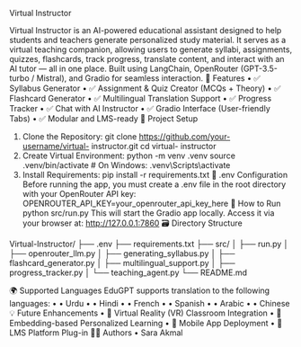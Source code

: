 Virtual Instructor


Virtual Instructor is an AI-powered educational assistant designed to help students and teachers generate personalized study material. It serves as a virtual teaching companion, allowing users to generate syllabi, assignments, quizzes, flashcards, track progress, translate content, and interact with an AI tutor — all in one place. Built using LangChain, OpenRouter (GPT-3.5-turbo / Mistral), and Gradio for seamless interaction.
📌 Features
•	✅ Syllabus Generator
•	✅ Assignment & Quiz Creator (MCQs + Theory)
•	✅ Flashcard Generator
•	✅ Multilingual Translation Support
•	✅ Progress Tracker
•	✅ Chat with AI Instructor
•	✅ Gradio Interface (User-friendly Tabs)
•	✅ Modular and LMS-ready
🔧 Project Setup
1. Clone the Repository:
git clone https://github.com/your-username/virtual- instructor.git
cd virtual- instructor
2. Create Virtual Environment:
python -m venv .venv
source .venv/bin/activate  # On Windows: .venv\Scripts\activate
3. Install Requirements:
pip install -r requirements.txt
🔐 .env Configuration
Before running the app, you must create a .env file in the root directory with your OpenRouter API key:
OPENROUTER_API_KEY=your_openrouter_api_key_here
🏁 How to Run
python src/run.py
This will start the Gradio app locally. Access it via your browser at:
http://127.0.0.1:7860
🗃️ Directory Structure

Virtual-Instructor/
├── .env
├── requirements.txt
├── src/
│   ├── run.py
│   ├── openrouter_llm.py
│   ├── generating_syllabus.py
│   ├── flashcard_generator.py
│   ├── multilingual_support.py
│   ├── progress_tracker.py
│   └── teaching_agent.py
└── README.md


🌍 Supported Languages
EduGPT supports translation to the following languages:
•	• Urdu
•	• Hindi
•	• French
•	• Spanish
•	• Arabic
•	• Chinese
💡 Future Enhancements
•	🔮 Virtual Reality (VR) Classroom Integration
•	🔮 Embedding-based Personalized Learning
•	🔮 Mobile App Deployment
•	🔮 LMS Platform Plug-in
👩‍💻 Authors
• Sara Akmal
 
